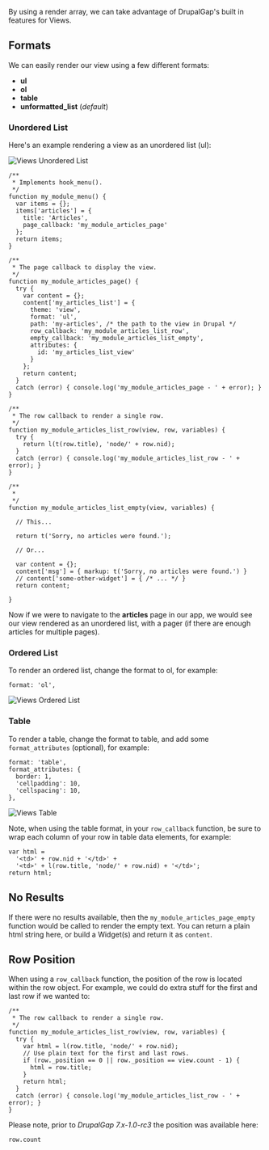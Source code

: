 By using a render array, we can take advantage of DrupalGap's built in features for Views.

## Formats

We can easily render our view using a few different formats:

- **ul**
- **ol**
- **table**
- **unformatted_list** (*default*)

### Unordered List

Here's an example rendering a view as an unordered list (ul):

![Views Unordered List](http://www.drupalgap.org/sites/default/files/views-ul.png)

```
/**
 * Implements hook_menu().
 */
function my_module_menu() {
  var items = {};
  items['articles'] = {
    title: 'Articles',
    page_callback: 'my_module_articles_page'
  };
  return items;
}

/**
 * The page callback to display the view.
 */
function my_module_articles_page() {
  try {
    var content = {};
    content['my_articles_list'] = {
      theme: 'view',
      format: 'ul',
      path: 'my-articles', /* the path to the view in Drupal */
      row_callback: 'my_module_articles_list_row',
      empty_callback: 'my_module_articles_list_empty',
      attributes: {
        id: 'my_articles_list_view'
      }
    };
    return content;
  }
  catch (error) { console.log('my_module_articles_page - ' + error); }
}

/**
 * The row callback to render a single row.
 */
function my_module_articles_list_row(view, row, variables) {
  try {
    return l(t(row.title), 'node/' + row.nid);
  }
  catch (error) { console.log('my_module_articles_list_row - ' + error); }
}

/**
 *
 */
function my_module_articles_list_empty(view, variables) {

  // This...

  return t('Sorry, no articles were found.');

  // Or...

  var content = {};
  content['msg'] = { markup: t('Sorry, no articles were found.') }
  // content['some-other-widget'] = { /* ... */ }
  return content;

}
```

Now if we were to navigate to the **articles** page in our app, we would see our view rendered as an unordered list, with a pager (if there are enough articles for multiple pages).

### Ordered List

To render an ordered list, change the format to ol, for example:

`format: 'ol',`

![Views Ordered List](http://www.drupalgap.org/sites/default/files/views-ol.png)

### Table

To render a table, change the format to table, and add some `format_attributes` (optional), for example:

```
format: 'table',
format_attributes: {
  border: 1,
  'cellpadding': 10,
  'cellspacing': 10,
},
```

![Views Table](http://www.drupalgap.org/sites/default/files/views-table.png)

Note, when using the table format, in your `row_callback` function, be sure to wrap each column of your row in table data elements, for example:

```
var html =
  '<td>' + row.nid + '</td>' +
  '<td>' + l(row.title, 'node/' + row.nid) + '</td>';
return html;
```

## No Results

If there were no results available, then the `my_module_articles_page_empty` function would be called to render the empty text. You can return a plain html string here, or build a Widget(s) and return it as `content`. 

## Row Position

When using a `row_callback` function, the position of the row is located within the row object. For example, we could do extra stuff for the first and last row if we wanted to:

```
/**
 * The row callback to render a single row.
 */
function my_module_articles_list_row(view, row, variables) {
  try {
    var html = l(row.title, 'node/' + row.nid);
    // Use plain text for the first and last rows.
    if (row._position == 0 || row._position == view.count - 1) {
      html = row.title;
    }
    return html;
  }
  catch (error) { console.log('my_module_articles_list_row - ' + error); }
}
```

Please note, prior to *DrupalGap 7.x-1.0-rc3* the position was available here:

`row.count`
